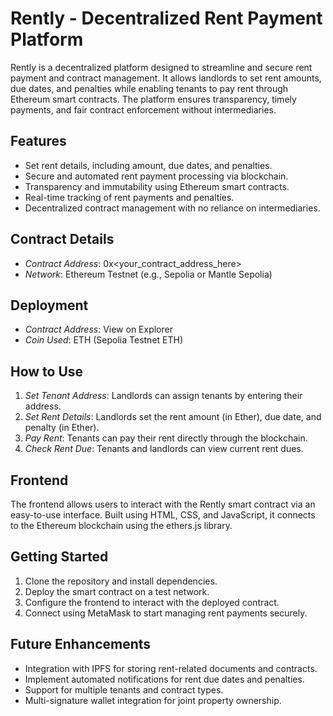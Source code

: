 # Rently - Decentralized Rent Payment Platform

Rently is a decentralized platform designed to streamline and secure rent payment and contract management. It allows landlords to set rent amounts, due dates, and penalties while enabling tenants to pay rent through Ethereum smart contracts. The platform ensures transparency, timely payments, and fair contract enforcement without intermediaries.

## Features
- Set rent details, including amount, due dates, and penalties.
- Secure and automated rent payment processing via blockchain.
- Transparency and immutability using Ethereum smart contracts.
- Real-time tracking of rent payments and penalties.
- Decentralized contract management with no reliance on intermediaries.

## Contract Details
- *Contract Address*: 0x\<your_contract_address_here>
- *Network*: Ethereum Testnet (e.g., Sepolia or Mantle Sepolia)

## Deployment
- *Contract Address*: View on Explorer
- *Coin Used*: ETH (Sepolia Testnet ETH)

## How to Use
1. *Set Tenant Address*: Landlords can assign tenants by entering their address.
2. *Set Rent Details*: Landlords set the rent amount (in Ether), due date, and penalty (in Ether).
3. *Pay Rent*: Tenants can pay their rent directly through the blockchain.
4. *Check Rent Due*: Tenants and landlords can view current rent dues.

## Frontend
The frontend allows users to interact with the Rently smart contract via an easy-to-use interface. Built using HTML, CSS, and JavaScript, it connects to the Ethereum blockchain using the ethers.js library.

## Getting Started
1. Clone the repository and install dependencies.
2. Deploy the smart contract on a test network.
3. Configure the frontend to interact with the deployed contract.
4. Connect using MetaMask to start managing rent payments securely.

## Future Enhancements
- Integration with IPFS for storing rent-related documents and contracts.
- Implement automated notifications for rent due dates and penalties.
- Support for multiple tenants and contract types.
- Multi-signature wallet integration for joint property ownership.